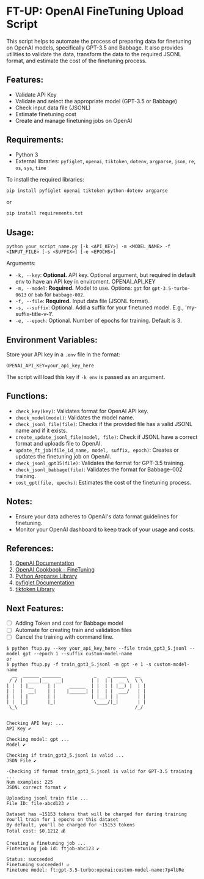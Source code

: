 # FT-UP: OpenAI FineTuning Upload Script

This script helps to automate the process of preparing data for finetuning on OpenAI models, specifically GPT-3.5 and Babbage. It also provides utilities to validate the data, transform the data to the required JSONL format, and estimate the cost of the finetuning process.

## Features:
- Validate API Key
- Validate and select the appropriate model (GPT-3.5 or Babbage)
- Check input data file (JSONL)
- Estimate finetuning cost
- Create and manage finetuning jobs on OpenAI

## Requirements:
- Python 3
- External libraries: `pyfiglet`, `openai`, `tiktoken`, `dotenv`, `argparse`, `json`, `re`, `os`, `sys`, `time`

To install the required libraries:
```bash
pip install pyfiglet openai tiktoken python-dotenv argparse
```
or
```bash
pip install requirements.txt
```

## Usage:

```terminal
python your_script_name.py [-k <API_KEY>] -m <MODEL_NAME> -f <INPUT_FILE> [-s <SUFFIX>] [-e <EPOCHS>]
```

Arguments:
- `-k, --key`: **Optional.** API key. Optional argument, but required in default env to have an API key in enviroment. OPENAI_API_KEY
- `-m, --model`: **Required.** Model to use. Options: `gpt` for `gpt-3.5-turbo-0613` or `bab` for `babbage-002`.
- `-f, --file`: **Required.** Input data file (JSONL format).
- `-s, --suffix`: Optional. Add a suffix for your finetuned model. E.g., 'my-suffix-title-v-1'.
- `-e, --epoch`: Optional. Number of epochs for training. Default is 3.

## Environment Variables:
Store your API key in a `.env` file in the format:
```
OPENAI_API_KEY=your_api_key_here
```
The script will load this key if `-k env` is passed as an argument.

## Functions:
- `check_key(key)`: Validates format for OpenAI API key.
- `check_model(model)`: Validates the model name.
- `check_jsonl_file(file)`: Checks if the provided file has a valid JSONL name and if it exists.
- `create_update_jsonl_file(model, file)`: Check if JSONL have a correct format and uploads file to OpenAI.
- `update_ft_job(file_id_name, model, suffix, epoch)`: Creates or updates the finetuning job on OpenAI.
- `check_jsonl_gpt35(file)`: Validates the format for GPT-3.5 training.
- `check_jsonl_babbage(file)`: Validates the format for Babbage-002 training.
- `cost_gpt(file, epochs)`: Estimates the cost of the finetuning process.

## Notes:
- Ensure your data adheres to OpenAI's data format guidelines for finetuning.
- Monitor your OpenAI dashboard to keep track of your usage and costs.

## References:
1. [OpenAI Documentation](https://platform.openai.com/docs/introduction)
3. [OpenAI Cookbook - FineTuning](https://cookbook.openai.com/examples/chat_finetuning_data_prep)
2. [Python Argparse Library](https://docs.python.org/3/library/argparse.html)
4. [pyfiglet Documentation](https://github.com/pwaller/pyfiglet)
5. [tiktoken Library](https://github.com/openai/tiktoken)

## Next Features:

- [ ] Adding Token and cost for Babbage model
- [ ] Automate for creating train and validation files
- [ ] Cancel the training with command line.

```terminal
$ python ftup.py --key your_api_key_here --file train_gpt3_5.jsonl --model gpt --epoch 1 --suffix custom-model-name
or
$ python ftup.py -f train_gpt3_5.jsonl -m gpt -e 1 -s custom-model-name
  __  ______ _______            _    _ _____   __
 / / |  ____|__   __|          | |  | |  __ \  \ \
| |  | |__     | |     ______  | |  | | |__) |  | |
| |  |  __|    | |    |______| | |  | |  ___/   | |
| |  | |       | |             | |__| | |       | |
| |  |_|       |_|              \____/|_|       | |
 \_\                                           /_/


Checking API key: ...
API Key ✔️

Checking model: gpt ...
Model ✔️

Checking if train_gpt3_5.jsonl is valid ...
JSON File ✔️

·Checking if format train_gpt3_5.jsonl is valid for GPT-3.5 training ...
Num examples: 225
JSONL correct format ✔️

Uploading jsonl train file ...
File ID: file-abcd123 ✔️

Dataset has ~15153 tokens that will be charged for during training
You'll train for 1 epochs on this dataset
By default, you'll be charged for ~15153 tokens
Total cost: $0.1212 💰

Creating a finetuning job ...
Fintetuning job id: ftjob-abc123 ✔️

Status: succeeded
Finetuning succeeded! ☑️
Finetune model: ft:gpt-3.5-turbo:openai:custom-model-name:7p4lURe
```